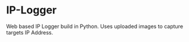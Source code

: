 # IP-Logger
Web based IP Logger build in Python. Uses uploaded images to capture targets IP Address.
